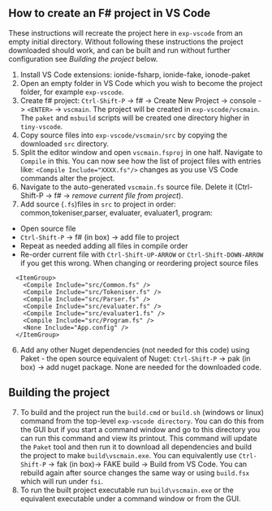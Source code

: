 ## How to create an F# project in VS Code


These instructions will recreate the project here in `exp-vscode` from an empty initial directory. Without following these instructions the project downloaded should work, and can be built and run without further configuration see *Building the project* below.

1. Install VS Code extensions: ionide-fsharp, ionide-fake, ionode-paket
2. Open an empty folder in VS Code which you wish to become the project folder, for example `exp-vscode`.
3. Create f# project: `Ctrl-Shift-P` -> f# -> Create New Project -> console -> `<ENTER>` -> `vscmain`. The project will be created in `exp-vscode/vscmain`. The `paket` and `msbuild` scripts will be created one directory higher in `tiny-vscode`.
4. Copy source files into `exp-vscode/vscmain/src` by copying the downloaded `src` directory.
5. Split the editor window and open `vscmain.fsproj` in one half. Navigate to `Compile` in this. You can now see how the list of project files with entries like: `<Compile Include="XXXX.fs"/>` changes as you use VS Code commands alter the project.
6. Navigate to the auto-generated `vscmain.fs` source file. Delete it (Ctrl-Shift-P -> f# -> *remove current file from project*).
5. Add source (`.fs`)files in `src` to project in order: common,tokeniser,parser, evaluater, evaluater1, program:
 * Open source file
 * `Ctrl-Shift-P` -> f# (in box) -> add file to project
 * Repeat as needed adding all files in compile order
 * Re-order current file with `Ctrl-Shift-UP-ARROW` or `Ctrl-Shift-DOWN-ARROW` if you get this wrong.  When changing or reordering project source files 


```
  <ItemGroup>
    <Compile Include="src/Common.fs" />
    <Compile Include="src/Tokeniser.fs" />
    <Compile Include="src/Parser.fs" />
    <Compile Include="src/evaluater.fs" />
    <Compile Include="src/evaluater1.fs" />
    <Compile Include="src/Program.fs" />
    <None Include="App.config" />
  </ItemGroup>
```

6. Add any other Nuget dependencies (not needed for this code) using Paket - the open source equivalent of Nuget: `Ctrl-Shift-P` -> pak (in box) -> add nuget package. None are needed for the downloaded code.

## Building the project

7. To build and the project run the `build.cmd` or `build.sh` (windows or linux) command from the top-level `exp-vscode directory`. You can do this from the GUI but if you start a command window and go to this directory you can run this command and view its printout. This command will update the `Paket` tool and then run it to download all dependencies and build the project to make `build\vscmain.exe`. You can equivalently use `Ctrl-Shift-P` -> fak (in box)-> FAKE build -> Build from VS Code. You can rebuild again after source changes the same way or using `build.fsx` which will run under `fsi`.
8. To run the built project executable run `build\vscmain.exe` or the equivalent executable under a command window or from the GUI.

